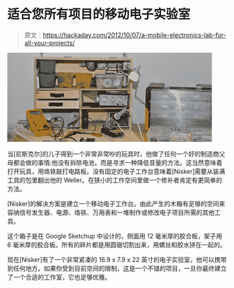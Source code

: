 # 适合您所有项目的移动电子实验室

> 原文：<https://hackaday.com/2012/10/07/a-mobile-electronics-lab-for-all-your-projects/>

![](img/3115dcca9bc66dc5e02447a652003dc8.png "mobile")

当[尼斯克尔]的儿子得到一个非常非常吵的玩具时，他做了任何一个好的制造商父母都会做的事情:他没有拆除电池，而是寻求一种降低音量的方法。这当然意味着打开玩具，用烙铁敲打电路板。没有固定的电子工作台意味着[Nisker]需要从装满工具的包里翻出他的 Weller。在狭小的工作空间里做一个修补者肯定有更简单的方法。

[Nisker]的解决方案是建立一个移动电子工作台。由此产生的木箱有足够的空间来容纳信号发生器、电源、烙铁、万用表和一堆制作或修改电子项目所需的其他工具。

这个箱子是在 Google Sketchup 中设计的，侧面用 12 毫米厚的胶合板，架子用 6 毫米厚的胶合板。所有的碎片都是用圆锯切割出来，用螺丝和胶水拼在一起的。

现在[Nisker]有了一个非常紧凑的 16.9 x 7.9 x 22 英寸的电子实验室，他可以携带到任何地方。如果你受到目前空间的限制，这是一个不错的项目，一旦你最终建立了一个合适的工作室，它也足够优雅。
